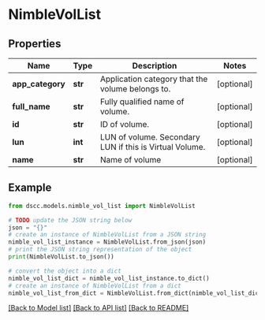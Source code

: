 # NimbleVolList


## Properties

Name | Type | Description | Notes
------------ | ------------- | ------------- | -------------
**app_category** | **str** | Application category that the volume belongs to. | [optional] 
**full_name** | **str** | Fully qualified name of volume. | [optional] 
**id** | **str** | ID of volume. | [optional] 
**lun** | **int** | LUN of volume. Secondary LUN if this is Virtual Volume. | [optional] 
**name** | **str** | Name of volume | [optional] 

## Example

```python
from dscc.models.nimble_vol_list import NimbleVolList

# TODO update the JSON string below
json = "{}"
# create an instance of NimbleVolList from a JSON string
nimble_vol_list_instance = NimbleVolList.from_json(json)
# print the JSON string representation of the object
print(NimbleVolList.to_json())

# convert the object into a dict
nimble_vol_list_dict = nimble_vol_list_instance.to_dict()
# create an instance of NimbleVolList from a dict
nimble_vol_list_from_dict = NimbleVolList.from_dict(nimble_vol_list_dict)
```
[[Back to Model list]](../README.md#documentation-for-models) [[Back to API list]](../README.md#documentation-for-api-endpoints) [[Back to README]](../README.md)


